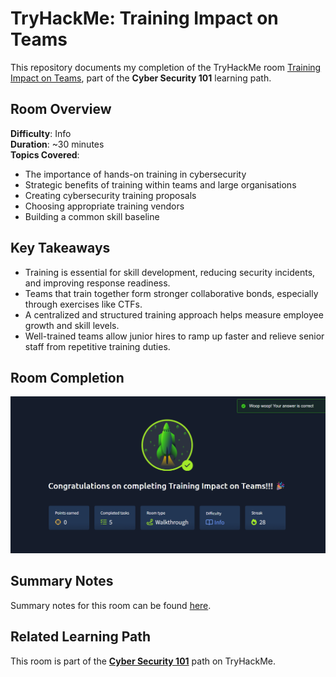 # TryHackMe: Training Impact on Teams

This repository documents my completion of the TryHackMe room [Training Impact on Teams](https://tryhackme.com/room/trainingimpactonteams), part of the **Cyber Security 101** learning path.

## Room Overview

**Difficulty**: Info  
**Duration**: ~30 minutes  
**Topics Covered**:
- The importance of hands-on training in cybersecurity
- Strategic benefits of training within teams and large organisations
- Creating cybersecurity training proposals
- Choosing appropriate training vendors
- Building a common skill baseline

## Key Takeaways

- Training is essential for skill development, reducing security incidents, and improving response readiness.
- Teams that train together form stronger collaborative bonds, especially through exercises like CTFs.
- A centralized and structured training approach helps measure employee growth and skill levels.
- Well-trained teams allow junior hires to ramp up faster and relieve senior staff from repetitive training duties.

## Room Completion

![Completion Badge](https://github.com/MayankQuery/tryhackme-writeups/blob/main/training-impacts-on-teams/images/training-impacts-on-teams-completion.png)

## Summary Notes

Summary notes for this room can be found [here](https://github.com/MayankQuery/tryhackme-writeups/blob/main/training-impacts-on-teams/summary-notes.md).

## Related Learning Path

This room is part of the **[Cyber Security 101](https://tryhackme.com/path/outline/cybersecurity101)** path on TryHackMe.
